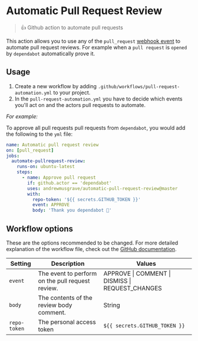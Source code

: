 # Automatic Pull Request Review

> 👍 Github action to automate pull requests

This action allows you to use any of the `pull_request` [webhook event](https://help.github.com/en/articles/events-that-trigger-workflows#webhook-events) to automate pull request reviews. For example when a `pull request` is `opened` by `dependabot` automatically prove it.

## Usage

1. Create a new workflow by adding `.github/workflows/pull-request-automation.yml` to your project.
2. In the `pull-request-automation.yml` you have to decide which events you'll act on and the actors pull requests to automate.

_For example:_

To approve all pull requests pull requests from `dependabot`, you would add the following to the `yml` file:

```yml
name: Automatic pull request review
on: [pull_request]
jobs:
  automate-pullrequest-review:
    runs-on: ubuntu-latest
    steps:
      - name: Approve pull request
        if: github.actor == 'dependabot'
        uses: andrewmusgrave/automatic-pull-request-review@master
        with:
          repo-token: '${{ secrets.GITHUB_TOKEN }}'
          event: APPROVE
          body: 'Thank you dependabot 🎊'
```

## Workflow options

These are the options recommended to be changed. For more detailed explanation of the workflow file, check out the [GitHub documentation](https://help.github.com/en/articles/configuring-a-workflow#creating-a-workflow-file).

| Setting      | Description                                        | Values                                           |
| ------------ | ------------------------------------------------ | ------------------------------------------------ |
| `event`      | The event to perform on the pull request review. | APPROVE \| COMMENT \| DISMISS \| REQUEST_CHANGES |
| `body`       | The contents of the review body comment.         | String                                           |
| `repo-token` | The personal access token                        | `${{ secrets.GITHUB_TOKEN }}`                    |
